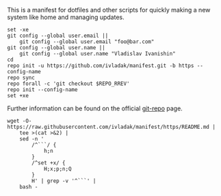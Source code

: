 This is a manifest for dotfiles and other scripts for quickly making a new
system like home and managing updates.

```
set -xe
git config --global user.email ||
    git config --global user.email "foo@bar.com"
git config --global user.name ||
    git config --global user.name "Vladislav Ivanishin"
cd
repo init -u https://github.com/ivladak/manifest.git -b https --config-name
repo sync
repo forall -c 'git checkout $REPO_RREV'
repo init --config-name
set +xe
```

Further information can be found on the official
[git-repo](https://gerrit.googlesource.com/git-repo) page.

```
wget -O- https://raw.githubusercontent.com/ivladak/manifest/https/README.md |
    tee >(cat >&2) |
    sed -n '
        /^```/ {
            h;n
        }
        /^set +x/ {
            H;x;p;n;Q
        }
        H' | grep -v '^```' |
    bash -
```
